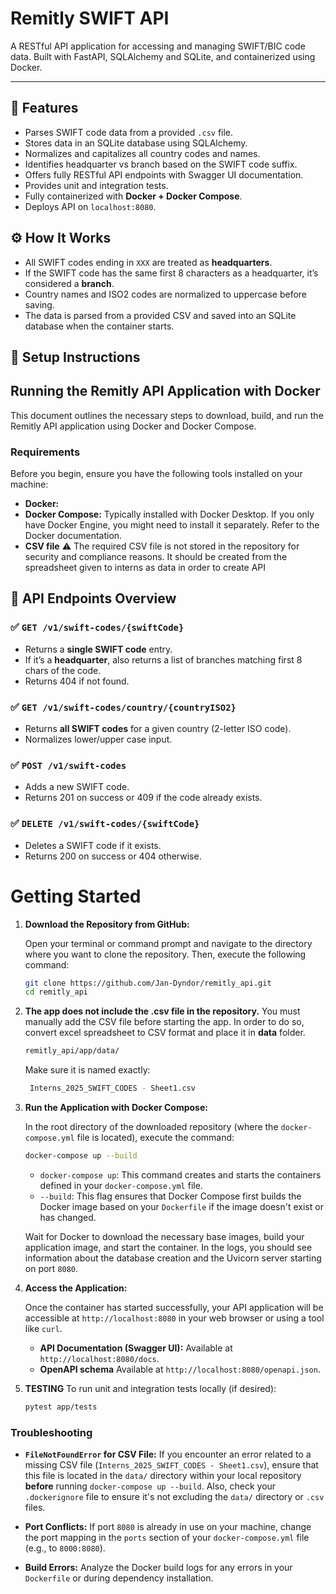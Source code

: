 # Remitly SWIFT API

A RESTful API application for accessing and managing SWIFT/BIC code data. Built with FastAPI, SQLAlchemy and SQLite, and containerized using Docker.

---

## 🔧 Features

- Parses SWIFT code data from a provided `.csv` file.
- Stores data in an SQLite database using SQLAlchemy.
- Normalizes and capitalizes all country codes and names.
- Identifies headquarter vs branch based on the SWIFT code suffix.
- Offers fully RESTful API endpoints with Swagger UI documentation.
- Provides unit and integration tests.
- Fully containerized with **Docker + Docker Compose**.
- Deploys API on `localhost:8080`.

## ⚙️ How It Works

- All SWIFT codes ending in `XXX` are treated as **headquarters**.
- If the SWIFT code has the same first 8 characters as a headquarter, it’s considered a **branch**.
- Country names and ISO2 codes are normalized to uppercase before saving.
- The data is parsed from a provided CSV and saved into an SQLite database when the container starts.

## 🚀 Setup Instructions

## Running the Remitly API Application with Docker

This document outlines the necessary steps to download, build, and run the Remitly API application using Docker and Docker Compose.

### Requirements

Before you begin, ensure you have the following tools installed on your machine:

- **Docker:**
- **Docker Compose:** Typically installed with Docker Desktop. If you only have Docker Engine, you might need to install it separately. Refer to the Docker documentation.
- **CSV file** ⚠️ The required CSV file is not stored in the repository for security and compliance reasons. It should be created from the spreadsheet given to interns as data in order to create API

## 🧾 API Endpoints Overview

### ✅ `GET /v1/swift-codes/{swiftCode}`

- Returns a **single SWIFT code** entry.
- If it’s a **headquarter**, also returns a list of branches matching first 8 chars of the code.
- Returns 404 if not found.

### ✅ `GET /v1/swift-codes/country/{countryISO2}`

- Returns **all SWIFT codes** for a given country (2-letter ISO code).
- Normalizes lower/upper case input.

### ✅ `POST /v1/swift-codes`

- Adds a new SWIFT code.
- Returns 201 on success or 409 if the code already exists.

### ✅ `DELETE /v1/swift-codes/{swiftCode}`

- Deletes a SWIFT code if it exists.
- Returns 200 on success or 404 otherwise.

# Getting Started

1.  **Download the Repository from GitHub:**

    Open your terminal or command prompt and navigate to the directory where you want to clone the repository. Then, execute the following command:

    ```bash
    git clone https://github.com/Jan-Dyndor/remitly_api.git
    cd remitly_api
    ```

2.  **The app does not include the .csv file in the repository.**
    You must manually add the CSV file before starting the app.
    In order to do so, convert excel spreadsheet to CSV format and place it in **data** folder.

    ```bash
    remitly_api/app/data/
    ```

    Make sure it is named exactly:

    ```bash
     Interns_2025_SWIFT_CODES - Sheet1.csv
    ```

3.  **Run the Application with Docker Compose:**

    In the root directory of the downloaded repository (where the `docker-compose.yml` file is located), execute the command:

    ```bash
    docker-compose up --build
    ```

    - `docker-compose up`: This command creates and starts the containers defined in your `docker-compose.yml` file.
    - `--build`: This flag ensures that Docker Compose first builds the Docker image based on your `Dockerfile` if the image doesn't exist or has changed.

    Wait for Docker to download the necessary base images, build your application image, and start the container. In the logs, you should see information about the database creation and the Uvicorn server starting on port `8080`.

4.  **Access the Application:**

    Once the container has started successfully, your API application will be accessible at `http://localhost:8080` in your web browser or using a tool like `curl`.

    - **API Documentation (Swagger UI):** Available at `http://localhost:8080/docs`.
    - **OpenAPI schema** Available at `http://localhost:8080/openapi.json`.

5.  **TESTING**
    To run unit and integration tests locally (if desired):
    ```bash
    pytest app/tests
    ```

### Troubleshooting

- **`FileNotFoundError` for CSV File:** If you encounter an error related to a missing CSV file (`Interns_2025_SWIFT_CODES - Sheet1.csv`), ensure that this file is located in the `data/` directory within your local repository **before** running `docker-compose up --build`. Also, check your `.dockerignore` file to ensure it's not excluding the `data/` directory or `.csv` files.

- **Port Conflicts:** If port `8080` is already in use on your machine, change the port mapping in the `ports` section of your `docker-compose.yml` file (e.g., to `8000:8080`).

- **Build Errors:** Analyze the Docker build logs for any errors in your `Dockerfile` or during dependency installation.
